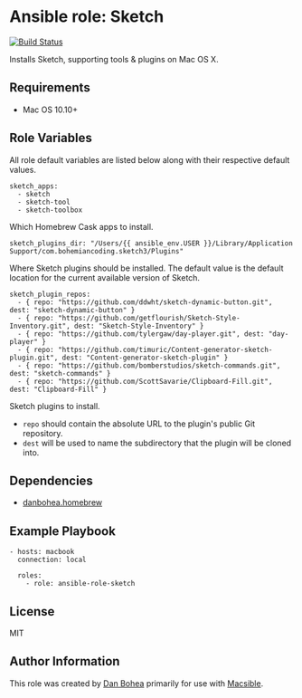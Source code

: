 # Ansible role: Sketch

[![Build Status](https://travis-ci.org/danbohea/ansible-role-sketch.svg?branch=master)](https://travis-ci.org/danbohea/ansible-role-sketch)

Installs Sketch, supporting tools & plugins on Mac OS X. 


## Requirements

- Mac OS 10.10+


## Role Variables

All role default variables are listed below along with their respective default values.

```
sketch_apps:
  - sketch
  - sketch-tool
  - sketch-toolbox
```

Which Homebrew Cask apps to install.

```
sketch_plugins_dir: "/Users/{{ ansible_env.USER }}/Library/Application Support/com.bohemiancoding.sketch3/Plugins"
```

Where Sketch plugins should be installed. The default value is the default location for the current available version of Sketch.

```
sketch_plugin_repos:
  - { repo: "https://github.com/ddwht/sketch-dynamic-button.git", dest: "sketch-dynamic-button" }
  - { repo: "https://github.com/getflourish/Sketch-Style-Inventory.git", dest: "Sketch-Style-Inventory" }
  - { repo: "https://github.com/tylergaw/day-player.git", dest: "day-player" }
  - { repo: "https://github.com/timuric/Content-generator-sketch-plugin.git", dest: "Content-generator-sketch-plugin" }
  - { repo: "https://github.com/bomberstudios/sketch-commands.git", dest: "sketch-commands" }
  - { repo: "https://github.com/ScottSavarie/Clipboard-Fill.git", dest: "Clipboard-Fill" }
```

Sketch plugins to install.

- `repo` should contain the absolute URL to the plugin's public Git repository.
- `dest` will be used to name the subdirectory that the plugin will be cloned into.


## Dependencies

- [danbohea.homebrew](https://galaxy.ansible.com/danbohea/homebrew)


## Example Playbook

```
- hosts: macbook
  connection: local

  roles:
    - role: ansible-role-sketch
```

## License

MIT


## Author Information

This role was created by [Dan Bohea](http://bohea.co.uk) primarily for use with [Macsible](https://github.com/danbohea/macsible).
